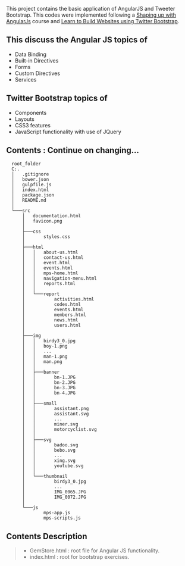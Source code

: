 This project contains the basic application of AngularJS and Tweeter Bootstrap. 
This codes were implemented following a [Shaping up with AngularJs](https://www.codeschool.com/courses/shaping-up-with-angular-js) course and [Learn to Build Websites using Twitter Bootstrap](https://www.udemy.com/learn-to-build-websites-using-twitter-bootstrap/learn/v4/content).

## This discuss the Angular JS topics of
  *  Data Binding
  *  Built-in Directives
  *  Forms
  *  Custom Directives
  *  Services
## Twitter Bootstrap topics of
  * Components
  * Layouts
  * CSS3 features
  * JavaScript functionality with use of JQuery
  
## Contents : Continue on changing...
```
  root_folder
  C:.
  │   .gitignore
  │   bower.json
  │   gulpfile.js
  │   index.html
  │   package.json
  │   README.md
  │
  └───src
      │   documentation.html
      │   favicon.png
      │
      ├───css
      │       styles.css
      │
      ├───html
      │   │   about-us.html
      │   │   contact-us.html
      │   │   event.html
      │   │   events.html
      │   │   mps-home.html
      │   │   navigation-menu.html
      │   │   reports.html
      │   │
      │   └───report
      │           activities.html
      │           codes.html
      │           events.html
      │           members.html
      │           news.html
      │           users.html
      │
      ├───img
      │   │   birdy3_0.jpg
      │   │   boy-1.png
      │   │   ...
      │   │   man-1.png
      │   │   man.png
      │   │
      │   ├───banner
      │   │       bn-1.JPG
      │   │       bn-2.JPG
      │   │       bn-3.JPG
      │   │       bn-4.JPG
      │   │
      │   ├───small
      │   │       assistant.png
      │   │       assistant.svg
      │   │       ...
      │   │       miner.svg
      │   │       motorcyclist.svg
      │   │
      │   ├───svg
      │   │       badoo.svg
      │   │       bebo.svg
      │   │       ...
      │   │       xing.svg
      │   │       youtube.svg
      │   │
      │   └───thumbnail
      │           birdy3_0.jpg
      │           ...
      │           IMG_0065.JPG
      │           IMG_0072.JPG
      │
      └───js
              mps-app.js
              mps-scripts.js
```

## Contents Description 
> * GemStore.html : root file for Angular JS functionality.
> * index.html : root for bootstrap exercises.
 